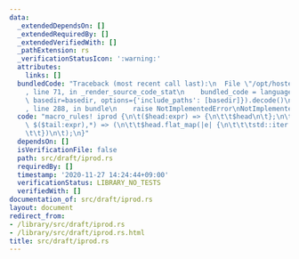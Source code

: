 ```yaml
---
data:
  _extendedDependsOn: []
  _extendedRequiredBy: []
  _extendedVerifiedWith: []
  _pathExtension: rs
  _verificationStatusIcon: ':warning:'
  attributes:
    links: []
  bundledCode: "Traceback (most recent call last):\n  File \"/opt/hostedtoolcache/Python/3.9.1/x64/lib/python3.9/site-packages/onlinejudge_verify/documentation/build.py\"\
    , line 71, in _render_source_code_stat\n    bundled_code = language.bundle(stat.path,\
    \ basedir=basedir, options={'include_paths': [basedir]}).decode()\n  File \"/opt/hostedtoolcache/Python/3.9.1/x64/lib/python3.9/site-packages/onlinejudge_verify/languages/rust.py\"\
    , line 288, in bundle\n    raise NotImplementedError\nNotImplementedError\n"
  code: "macro_rules! iprod {\n\t($head:expr) => {\n\t\t$head\n\t};\n\t($head:expr,\
    \ $($tail:expr),*) => (\n\t\t$head.flat_map(|e| {\n\t\t\tstd::iter::repeat(e).zip(iprod!($($tail),*))\n\
    \t\t})\n\t);\n}"
  dependsOn: []
  isVerificationFile: false
  path: src/draft/iprod.rs
  requiredBy: []
  timestamp: '2020-11-27 14:24:44+09:00'
  verificationStatus: LIBRARY_NO_TESTS
  verifiedWith: []
documentation_of: src/draft/iprod.rs
layout: document
redirect_from:
- /library/src/draft/iprod.rs
- /library/src/draft/iprod.rs.html
title: src/draft/iprod.rs
---
```

